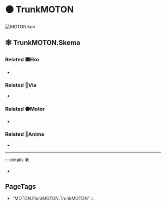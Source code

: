 # 🟠 <motor>TrunkMOTON</motor>

![MOTONIkon](/Ikon/Motor_Ikon.png)

## 🕸 TrunkMOTON.Skema

### Related 🟩<ekos>Eko</ekos>

-

### Related 🔻<via>Via</via>

-

### Related 🟠<motor>Motor</motor>

-

### Related 💜<anima>Anima</anima>

-

---

<!-- =================================================== -->
<!-- =================================================== -->
<!-- =================================================== -->
<!-- =================================================== -->
<!-- =================================================== -->
::: details 🛠

-

<h2>PageTags</h2>

- "MOTON.FloraMOTON.TrunkMOTON"
:::
